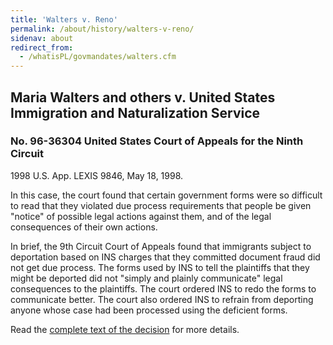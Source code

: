 ```yaml
---
title: 'Walters v. Reno'
permalink: /about/history/walters-v-reno/
sidenav: about
redirect_from:
  - /whatisPL/govmandates/walters.cfm
---
```


## Maria Walters and others v. United States Immigration and Naturalization Service

### No. 96-36304 United States Court of Appeals for the Ninth Circuit

1998 U.S. App. LEXIS 9846, May 18, 1998.

In this case, the court found that certain government forms were so difficult to read that they violated due process requirements that people be given "notice" of possible legal actions against them, and of the legal consequences of their own actions.

In brief, the 9th Circuit Court of Appeals found that immigrants subject to deportation based on INS charges that they committed document fraud did not get due process. The forms used by INS to tell the plaintiffs that they might be deported did not "simply and plainly communicate" legal consequences to the plaintiffs. The court ordered INS to redo the forms to communicate better. The court also ordered INS to refrain from deporting anyone whose case had been processed using the deficient forms.

Read the [complete text of the decision](http://www.ca9.uscourts.gov/ca9/newopinions.nsf/04485f8dcbd4e1ea882569520074e698/6e9ec23768fd7e8888256e5a00718998?OpenDocument) for more details.
